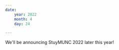 ```yaml
---
date:
    year: 2022
    month: 4
    day: 24

---
```

We'll be announcing StuyMUNC 2022 later this year!

